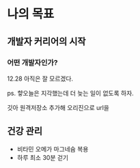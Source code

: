 # 나의 목표

## 개발자 커리어의 시작

### 어떤 개발자인가?

12.28 아직은 잘 모르겠다. 

ps. 햫오늘은 지각했는데 더 늦는 일이 없도록 하자.

깃아 원격저장소 추가해 오리진으로 url을

## 건강 관리

* 비타민 오메가 마그네슘 복용
* 하루 최소 30분 걷기

